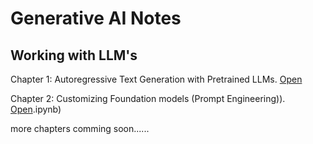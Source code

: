 # Generative AI Notes
## Working with LLM's

Chapter 1: Autoregressive Text Generation with Pretrained LLMs. [Open](https://github.com/Gauravsiwal/Generative-AI-Notes/blob/main/Text%20Generation%20using%20LLM.ipynb)

Chapter 2: Customizing Foundation models (Prompt Engineering)). [Open](https://github.com/Gauravsiwal/Generative-AI-Notes/blob/main/Customizing%20Foundation%20models%20(Prompt%20Engineering)).ipynb)

more chapters comming soon......

